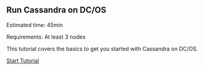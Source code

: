 ## Run Cassandra on DC/OS

Estimated time: 45min

Requirements: At least 3 nodes

This tutorial covers the basics to get you started with Cassandra on DC/OS.

[Start Tutorial](https://dcos.io/docs/latest/usage/tutorials/cassandra.html)
